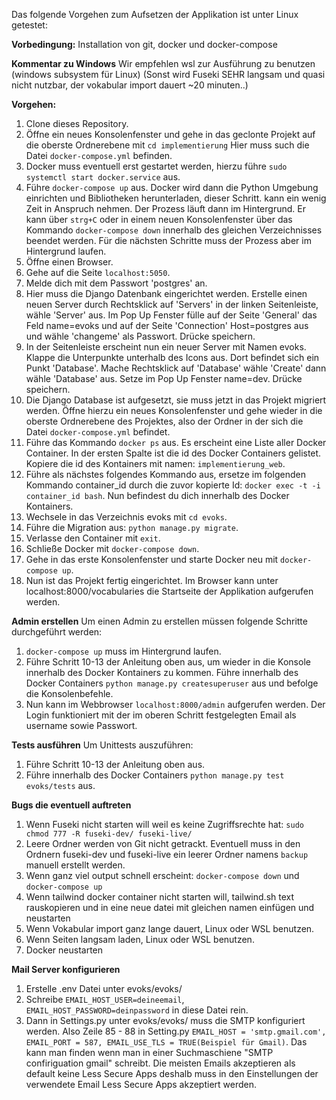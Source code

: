 Das folgende Vorgehen zum Aufsetzen der Applikation ist unter Linux getestet:

**Vorbedingung:**
Installation von git, docker und docker-compose

**Kommentar zu Windows**
Wir empfehlen wsl zur Ausführung zu benutzen (windows subsystem für Linux) (Sonst wird Fuseki SEHR langsam und quasi nicht nutzbar, der vokabular import dauert ~20 minuten..)

**Vorgehen:**
1. Clone dieses Repository.
2. Öffne ein neues Konsolenfenster und gehe in das geclonte Projekt auf die oberste Ordnerebene mit `cd implementierung`
Hier muss such die Datei `docker-compose.yml` befinden.
3. Docker muss eventuell erst gestartet werden, hierzu führe `sudo systemctl start docker.service` aus.
4. Führe `docker-compose up` aus. Docker wird dann die Python Umgebung einrichten und Bibliotheken herunterladen, dieser Schritt.
kann ein wenig Zeit in Anspruch nehmen. Der Prozess läuft dann im Hintergrund. Er kann über `strg+C` oder in einem neuen Konsolenfenster über das Kommando `docker-compose down` innerhalb des gleichen Verzeichnisses beendet werden. Für die nächsten Schritte muss der Prozess aber im Hintergrund laufen.
5. Öffne einen Browser.
6. Gehe auf die Seite `localhost:5050`.
7. Melde dich mit dem Passwort 'postgres' an.
8. Hier muss die Django Datenbank eingerichtet werden. Erstelle einen neuen Server durch Rechtsklick auf 'Servers'
in der linken Seitenleiste, wähle 'Server' aus. Im Pop Up Fenster fülle auf der Seite 'General' das Feld name=evoks und auf der Seite 'Connection' Host=postgres aus und wähle 'changeme' als Passwort. Drücke speichern.
9. In der Seitenleiste erscheint nun ein neuer Server mit Namen evoks. Klappe die Unterpunkte unterhalb des Icons aus. Dort befindet sich ein Punkt 'Database'. Mache Rechtsklick auf 'Database' wähle 'Create' dann wähle 'Database' aus. Setze im Pop Up Fenster name=dev. Drücke speichern.
10. Die Django Database ist aufgesetzt, sie muss jetzt in das Projekt migriert werden. Öffne hierzu ein neues Konsolenfenster und gehe wieder in die oberste Ordnerebene des Projektes, also der Ordner in der sich die Datei `docker-compose.yml` befindet.
11. Führe das Kommando `docker ps` aus. Es erscheint eine Liste aller Docker Container. In der ersten Spalte ist die id des Docker Containers gelistet. Kopiere die id des Kontainers mit namen: `implementierung_web`.
12. Führe als nächstes folgendes Kommando aus, ersetze im folgenden Kommando container_id durch die zuvor kopierte Id: `docker exec -t -i container_id bash`. Nun befindest du dich innerhalb des Docker Kontainers.
13. Wechsele in das Verzeichnis evoks mit `cd evoks`.
14. Führe die Migration aus: `python manage.py migrate`.
15. Verlasse den Container mit `exit`.
16. Schließe Docker mit `docker-compose down`.
17. Gehe in das erste Konsolenfenster und starte Docker neu mit `docker-compose up`.
18. Nun ist das Projekt fertig eingerichtet. Im Browser kann unter localhost:8000/vocabularies die Startseite der Applikation aufgerufen werden.

**Admin erstellen**
Um einen Admin zu erstellen müssen folgende Schritte durchgeführt werden:
1. `docker-compose up` muss im Hintergrund laufen.
2. Führe Schritt 10-13 der Anleitung oben aus, um wieder in die Konsole innerhalb des Docker Kontainers zu kommen. Führe innerhalb des Docker Containers `python manage.py createsuperuser` aus und befolge die Konsolenbefehle. 
3. Nun kann im Webbrowser `localhost:8000/admin` aufgerufen werden. Der Login funktioniert mit der im oberen Schritt festgelegten Email als username sowie Passwort.

**Tests ausführen**
Um Unittests auszuführen:
1. Führe Schritt 10-13 der Anleitung oben aus.
2. Führe innerhalb des Docker Containers `python manage.py test evoks/tests` aus.

**Bugs die eventuell auftreten**
1. Wenn Fuseki nicht starten will weil es keine Zugriffsrechte hat: `sudo chmod 777 -R fuseki-dev/ fuseki-live/`
2. Leere Ordner werden von Git nicht getrackt. Eventuell muss in den Ordnern fuseki-dev und fuseki-live ein leerer Ordner namens `backup` manuell erstellt werden.
3. Wenn ganz viel output schnell erscheint: `docker-compose down` und `docker-compose up`
4. Wenn tailwind docker container nicht starten will, tailwind.sh text rauskopieren und in eine neue datei mit gleichen namen einfügen und neustarten
5. Wenn Vokabular import ganz lange dauert, Linux oder WSL benutzen. 
6. Wenn Seiten langsam laden, Linux oder WSL benutzen.
7. Docker neustarten

**Mail Server konfigurieren**
1. Erstelle .env Datei unter evoks/evoks/ 
2. Schreibe `EMAIL_HOST_USER=deineemail`, `EMAIL_HOST_PASSWORD=deinpassword` in diese Datei rein. 
3. Dann in Settings.py unter evoks/evoks/ muss die SMTP konfiguriert werden. Also Zeile 85 - 88 in Setting.py `EMAIL_HOST = 'smtp.gmail.com', EMAIL_PORT = 587, EMAIL_USE_TLS = TRUE(Beispiel für Gmail)`. Das kann man finden wenn man in einer Suchmaschiene "SMTP confiriguation gmail" schreibt. Die meisten Emails akzeptieren als default keine Less Secure Apps deshalb muss in den Einstellungen der verwendete Email Less Secure Apps akzeptiert werden.
